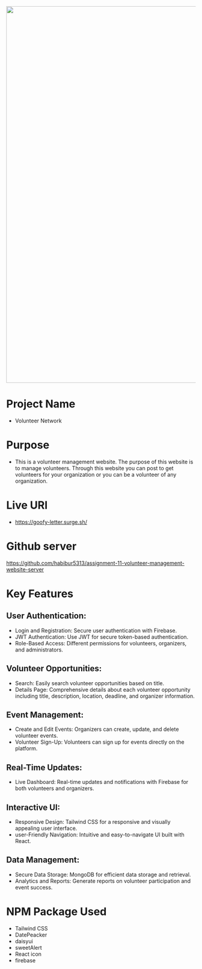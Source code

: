 <div align="center">
  <img height="1000" src="https://i.ibb.co.com/gvLWWq6/Screenshot-2025-01-08-160845.png"  />
</div>

###

# Project Name
- Volunteer Network

# Purpose
- This is a volunteer management website. The purpose of this website is to manage volunteers. Through this website you can post to get volunteers for your organization or you can be a volunteer of any organization.

# Live URl
- https://goofy-letter.surge.sh/

# Github server
https://github.com/habibur5313/assignment-11-volunteer-management-website-server

# Key Features
## User Authentication:
- Login and Registration: Secure user authentication with Firebase.
- JWT Authentication: Use JWT for secure token-based authentication.
- Role-Based Access: Different permissions for volunteers, organizers, and administrators.

## Volunteer Opportunities:
- Search: Easily search volunteer opportunities based on title.
- Details Page: Comprehensive details about each volunteer opportunity including title, description, location, deadline, and organizer information.

## Event Management:
- Create and Edit Events: Organizers can create, update, and delete volunteer events.
- Volunteer Sign-Up: Volunteers can sign up for events directly on the platform.

## Real-Time Updates:
- Live Dashboard: Real-time updates and notifications with Firebase for both volunteers and organizers.

## Interactive UI:
- Responsive Design: Tailwind CSS for a responsive and visually appealing user interface.
- user-Friendly Navigation: Intuitive and easy-to-navigate UI built with React.

## Data Management:
- Secure Data Storage: MongoDB for efficient data storage and retrieval.
- Analytics and Reports: Generate reports on volunteer participation and event success.

# NPM Package Used
- Tailwind CSS
- DatePeacker
- daisyui
- sweetAlert
- React icon
- firebase

